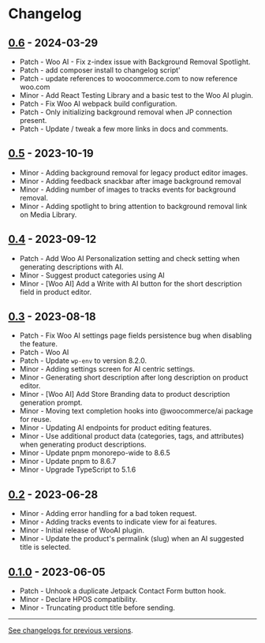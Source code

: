 # Changelog

## [0.6](https://github.com/woocommerce/woocommerce/releases/tag/0.6) - 2024-03-29 

-   Patch - Woo AI - Fix z-index issue with Background Removal Spotlight.
-   Patch - add composer install to changelog script'
-   Patch - update references to woocommerce.com to now reference woo.com
-   Minor - Add React Testing Library and a basic test to the Woo AI plugin.
-   Patch - Fix Woo AI webpack build configuration.
-   Patch - Only initializing background removal when JP connection present.
-   Patch - Update / tweak a few more links in docs and comments.

## [0.5](https://github.com/woocommerce/woocommerce/releases/tag/0.5) - 2023-10-19 

-   Minor - Adding background removal for legacy product editor images.
-   Minor - Adding feedback snackbar after image background removal
-   Minor - Adding number of images to tracks events for background removal.
-   Minor - Adding spotlight to bring attention to background removal link on Media Library.

## [0.4](https://github.com/woocommerce/woocommerce/releases/tag/0.4) - 2023-09-12 

-   Patch - Add Woo AI Personalization setting and check setting when generating descriptions with AI.
-   Minor - Suggest product categories using AI
-   Minor - [Woo AI] Add a Write with AI button for the short description field in product editor.

## [0.3](https://github.com/woocommerce/woocommerce/releases/tag/0.3) - 2023-08-18 

-   Patch - Fix Woo AI settings page fields persistence bug when disabling the feature.
-   Patch - Woo AI
-   Patch - Update `wp-env` to version 8.2.0.
-   Minor - Adding settings screen for AI centric settings.
-   Minor - Generating short description after long description on product editor.
-   Minor - [Woo AI] Add Store Branding data to product description generation prompt.
-   Minor - Moving text completion hooks into @woocommerce/ai package for reuse.
-   Minor - Updating AI endpoints for product editing features.
-   Minor - Use additional product data (categories, tags, and attributes) when generating product descriptions.
-   Minor - Update pnpm monorepo-wide to 8.6.5
-   Minor - Update pnpm to 8.6.7
-   Minor - Upgrade TypeScript to 5.1.6

## [0.2](https://github.com/woocommerce/woocommerce/releases/tag/0.2) - 2023-06-28 

-   Minor - Adding error handling for a bad token request.
-   Minor - Adding tracks events to indicate view for ai features.
-   Minor - Initial release of WooAI plugin.
-   Minor - Update the product's permalink (slug) when an AI suggested title is selected.

## [0.1.0](https://github.com/woocommerce/woocommerce/releases/tag/0.1.0) - 2023-06-05 

-   Patch - Unhook a duplicate Jetpack Contact Form button hook.
-   Minor - Declare HPOS compatibility.
-   Minor - Truncating product title before sending.

---

[See changelogs for previous versions](https://raw.githubusercontent.com/woocommerce/woocommerce/trunk/changelog.txt).
